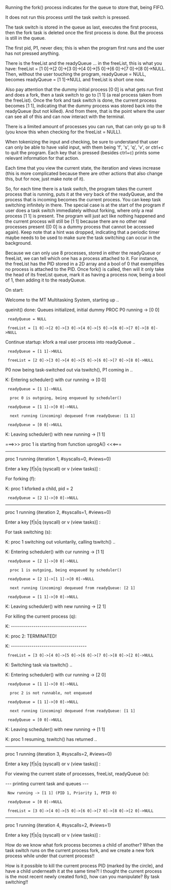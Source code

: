 Running the fork() process indicates for the queue to store that, being FIFO. 

It does not run this process until the task switch is pressed. 

The task switch is stored in the queue as last, executes the first process, then the fork task is deleted once the first process is done. But the process is still in the queue. 

The first pid, P1, never dies; this is when the program first runs and the user has not pressed anything. 

There is the freeList and the readyQueue … in the freeList, this is what you have: freeList = [1 0]->[2 0]->[3 0]->[4 0]->[5 0]->[6 0]->[7 0]->[8 0]->NULL. Then, without the user touching the program, readyQueue = NULL, becomes readyQueue = [1 1]->NULL and freeList is short one now. 

Also pay attention that the dummy initial process [0 0] is what gets run first and does a fork, then a task switch to go to [1 1] (a real process taken from the freeList). Once the fork and task switch is done, the current process becomes [1 1], indicating that the dummy process was stored back into the readyQueue (but not killed). And from there, that is the point where the user can see all of this and can now interact with the terminal. 

There is a limited amount of processes you can run, that can only go up to 8 (you know this when checking for the freeList = NULL). 

When tokenizing the input and checking, be sure to understand that user can only be able to have valid input, with them being 'f', 's', 'q', 'v', or ctrl+c to quit the program. Each key that is pressed (besides ctrl+c) prints some relevant information for that action. 

Each time that you view the current state, the iteration and views increase (this is more complicated because there are other actions that also change this, but for now, just make note of it). 

So, for each time there is a task switch, the program takes the current process that is running, puts it at the very back of the readyQueue, and the process that is incoming becomes the current process. You can keep task switching infinitely in there. The special case is at the start of the program if user does a task switch immediately without forking, where only a real process [1 1] is present. The program will just act like nothing happened and the current process will still be [1 1] because there are no other real processes present ([0 0] is a dummy process that cannot be accessed again). Keep note that a hint was dropped, indicating that a periodic timer maybe needs to be used to make sure the task switching can occur in the background.  

Because we can only use 8 processes, stored in either the readyQueue or freeList, we can tell which one has a process attached to it. For instance, the freeList has the PID stored in a 2D array and a bool of 0 that exemplifies no process is attached to the PID. Once fork() is called, then will it only take the head of its freeList queue, mark it as having a process now, being a bool of 1, then adding it to the readyQueue. 

 

On start: 

 

Welcome to the MT Multitasking System, starting up .. 

queinit() done: Queues initialized, initial dummy PROC P0 running -> [0 0] 

     readyQueue = NULL 

     freeList = [1 0]->[2 0]->[3 0]->[4 0]->[5 0]->[6 0]->[7 0]->[8 0]->NULL 

Continue startup: kfork a real user process into readyQueue .. 

     readyQueue = [1 1]->NULL 

     freeList = [2 0]->[3 0]->[4 0]->[5 0]->[6 0]->[7 0]->[8 0]->NULL 

P0 now being task-switched out via tswitch(), P1 coming in .. 

K: Entering scheduler() with cur running -> [0 0] 

     readyQueue = [1 1]->NULL 

      proc 0 is outgoing, being enqueued by scheduler() 

     readyQueue = [1 1]->[0 0]->NULL 

      next running (incoming) dequeued from readyQueue: [1 1] 

     readyQueue = [0 0]->NULL 

K: Leaving scheduler() with new running -> [1 1] 



===>>> proc 1 is starting from function uprogA() <<<=== 

*************************************** 

proc 1 running (iteration 1, #syscalls=0, #views=0) 

Enter a key [f|s|q (syscall) or v (view tasks)] : 

 

For forking (f): 

 

K: proc 1 kforked a child, pid = 2 

     readyQueue = [2 1]->[0 0]->NULL 

*************************************** 

proc 1 running (iteration 2, #syscalls=1, #views=0) 

Enter a key [f|s|q (syscall) or v (view tasks)] : 

 

For task switching (s): 

 

K: proc 1 switching out voluntarily, calling tswitch() .. 

K: Entering scheduler() with cur running -> [1 1] 

     readyQueue = [2 1]->[0 0]->NULL 

      proc 1 is outgoing, being enqueued by scheduler() 

     readyQueue = [2 1]->[1 1]->[0 0]->NULL 

      next running (incoming) dequeued from readyQueue: [2 1] 

     readyQueue = [1 1]->[0 0]->NULL 

K: Leaving scheduler() with new running -> [2 1] 

 

For killing the current process (q): 

 

K: ------------------------------------- 

K: proc 2: TERMINATED! 

K: ------------------------------------- 

     freeList = [3 0]->[4 0]->[5 0]->[6 0]->[7 0]->[8 0]->[2 0]->NULL 

K: Switching task via tswitch() .. 

K: Entering scheduler() with cur running -> [2 0] 

     readyQueue = [1 1]->[0 0]->NULL 

      proc 2 is not runnable, not enqueued 

     readyQueue = [1 1]->[0 0]->NULL 

      next running (incoming) dequeued from readyQueue: [1 1] 

     readyQueue = [0 0]->NULL 

K: Leaving scheduler() with new running -> [1 1] 

K: proc 1 resuming, tswitch() has returned .. 

*************************************** 

proc 1 running (iteration 3, #syscalls=2, #views=0) 

Enter a key [f|s|q (syscall) or v (view tasks)] : 

 

For viewing the current state of processes, freeList, readyQueue (v): 

 

--- printing current task and queues --- 

     Now running -> [1 1] (PID 1, Priority 1, PPID 0) 

     readyQueue = [0 0]->NULL 

     freeList = [3 0]->[4 0]->[5 0]->[6 0]->[7 0]->[8 0]->[2 0]->NULL 

*************************************** 

proc 1 running (iteration 4, #syscalls=2, #views=1) 

Enter a key [f|s|q (syscall) or v (view tasks)] : 



How do we know what fork process becomes a child of another? When the task switch runs on the current process fork, and we create a new fork process while under that current process!! 

How is it possible to kill the current process PID (marked by the circle), and have a child underneath it at the same time?! I thought the current process is the most recent newly created fork(), how can you manipulate? By task switching!!

